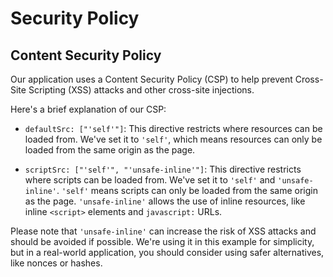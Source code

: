 # Security Policy

## Content Security Policy

Our application uses a Content Security Policy (CSP) to help prevent Cross-Site Scripting (XSS) attacks and other cross-site injections.

Here's a brief explanation of our CSP:

- `defaultSrc: ["'self'"]`: This directive restricts where resources can be loaded from. We've set it to `'self'`, which means resources can only be loaded from the same origin as the page.

- `scriptSrc: ["'self'", "'unsafe-inline'"]`: This directive restricts where scripts can be loaded from. We've set it to `'self'` and `'unsafe-inline'`. `'self'` means scripts can only be loaded from the same origin as the page. `'unsafe-inline'` allows the use of inline resources, like inline `<script>` elements and `javascript:` URLs.

Please note that `'unsafe-inline'` can increase the risk of XSS attacks and should be avoided if possible. We're using it in this example for simplicity, but in a real-world application, you should consider using safer alternatives, like nonces or hashes.
